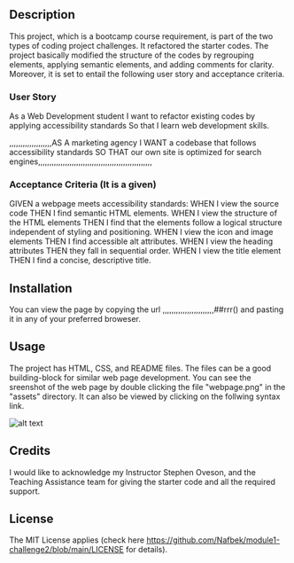 # <Week One Code Refactor Challenge II>

## Description

This project, which is a bootcamp course requirement, is part of the two types of coding project challenges. It refactored the starter codes. The project basically modified the structure of the codes by regrouping elements, applying semantic elements, and adding comments for clarity. Moreover, it is set to entail the following user story and acceptance criteria.

### User Story
As a Web Development student
I want to refactor existing codes by applying accessibility standards
So that I learn web development skills. 

,,,,,,,,,,,,,,,,,,,AS A marketing agency
I WANT a codebase that follows accessibility standards
SO THAT our own site is optimized for search engines,,,,,,,,,,,,,,,,,,,,,,,,,,,,,,,,,,,,,,,,,,,,,,,,,,,

###  Acceptance Criteria (It is a given)

GIVEN a webpage meets accessibility standards:
WHEN I view the source code
THEN I find semantic HTML elements.
WHEN I view the structure of the HTML elements
THEN I find that the elements follow a logical structure independent of styling and positioning.
WHEN I view the icon and image elements
THEN I find accessible alt attributes.
WHEN I view the heading attributes
THEN they fall in sequential order.
WHEN I view the title element
THEN I find a concise, descriptive title.

## Installation

You can view the page by copying the url ,,,,,,,,,,,,,,,,,,,,,,,##rrr() and pasting it in any of your preferred broweser.

## Usage

The project has HTML, CSS, and README files. The files can be a good building-block for similar web page development. You can see the sreenshot of the web page by double clicking the file "webpage.png" in the "assets" directory. It can also be viewed by clicking on the follwing syntax link.

![alt text](/assets/images/webpage.png)


## Credits

I would like to acknowledge my Instructor Stephen Oveson, and the Teaching Assistance team for giving the starter code and all the required support. 


## License

The MIT License applies (check here https://github.com/Nafbek/module1-challenge2/blob/main/LICENSE for details).